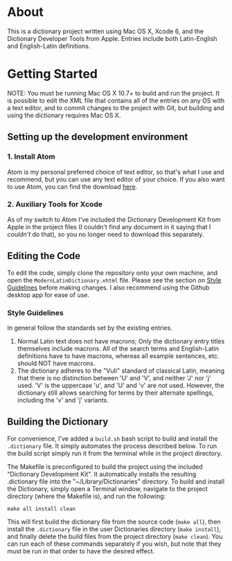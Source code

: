 # About

This is a dictionary project written using Mac OS X, Xcode 6, and the Dictionary
Developer Tools from Apple. Entries include both Latin-English and English-Latin
definitions.

# Getting Started

NOTE: You must be running Mac OS X 10.7+ to build and run the project. It is
possible to edit the XML file that contains all of the entries on any OS with
a text editor, and to commit changes to the project with Git, but building and
using the dictionary requires Mac OS X.

## Setting up the development environment

### 1. Install Atom

Atom is my personal preferred choice of text editor, so that's what I use and
recommend, but you can use any text editor of your choice. If you also want to
use Atom, you can find the download [here](https://atom.io).

### 2. Auxiliary Tools for Xcode

As of my switch to Atom I've included the Dictionary Development Kit from Apple
in the project files (I couldn't find any document in it saying that I *couldn't*
do that), so you no longer need to download this separately.

## Editing the Code

To edit the code, simply clone the repository onto your own machine, and open the
`ModernLatinDictionary.xhtml` file. Please see the section on [Style Guidelines](#style-guidelines)
before making changes. I also recommend using the Github desktop app for ease of use.

### Style Guidelines

In general follow the standards set by the existing entries.

1. Normal Latin text does not have macrons; Only the dictionary entry titles
   themselves include macrons. All of the search terms and English-Latin
   definitions have to have macrons, whereas all example sentences, etc. should
   NOT
   have macrons.
2. The dictionary adheres to the "VuIi" standard of classical Latin, meaning that
   there is no distinction between 'U' and 'V', and neither 'J' nor 'j' used. 
   'V' is the uppercase 'u', and 'U' and 'v' are not used. However, the dictionary
   still allows searching for terms by their alternate spellings, including the
   'v' and 'j' variants.

## Building the Dictionary

For convenience, I've added a `build.sh` bash script to build and install the `.dictionary` file.
It simply automates the process described below. To run the build script simply run it from the terminal
while in the project directory.

The Makefile is preconfigured to build the project using the included "Dictionary Development Kit".
It automatically installs the resulting .dictionary file into the "~/Library/Dictionaries" directory.
To build and install the Dictionary, simply open a Terminal window, navigate to the project directory
(where the Makefile is), and run the following:

    make all install clean

This will first build the dictionary file from the source code (`make all`), then install the `.dictionary`
file in the user Dictionaries directory (`make install`), and finally delete the build files from the
project directory (`make clean`). You can run each of these commands separately if you wish, but note
that they must be run in that order to have the desired effect.
